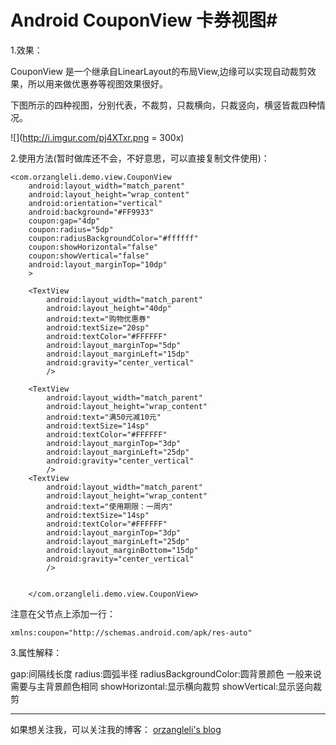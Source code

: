 # Android CouponView 卡券视图#

1.效果：

CouponView 是一个继承自LinearLayout的布局View,边缘可以实现自动裁剪效果，所以用来做优惠券等视图效果很好。

下图所示的四种视图，分别代表，不裁剪，只裁横向，只裁竖向，横竖皆裁四种情况。

![](http://i.imgur.com/pj4XTxr.png = 300x)

2.使用方法(暂时做库还不会，不好意思，可以直接复制文件使用)：

	<com.orzangleli.demo.view.CouponView
        android:layout_width="match_parent"
        android:layout_height="wrap_content"
        android:orientation="vertical"
        android:background="#FF9933"
        coupon:gap="4dp"
        coupon:radius="5dp"
        coupon:radiusBackgroundColor="#ffffff"
        coupon:showHorizontal="false"
        coupon:showVertical="false"
        android:layout_marginTop="10dp"
        >

        <TextView
            android:layout_width="match_parent"
            android:layout_height="40dp"
            android:text="购物优惠券"
            android:textSize="20sp"
            android:textColor="#FFFFFF"
            android:layout_marginTop="5dp"
            android:layout_marginLeft="15dp"
            android:gravity="center_vertical"
            />

        <TextView
            android:layout_width="match_parent"
            android:layout_height="wrap_content"
            android:text="满50元减10元"
            android:textSize="14sp"
            android:textColor="#FFFFFF"
            android:layout_marginTop="3dp"
            android:layout_marginLeft="25dp"
            android:gravity="center_vertical"
            />
        <TextView
            android:layout_width="match_parent"
            android:layout_height="wrap_content"
            android:text="使用期限：一周内"
            android:textSize="14sp"
            android:textColor="#FFFFFF"
            android:layout_marginTop="3dp"
            android:layout_marginLeft="25dp"
            android:layout_marginBottom="15dp"
            android:gravity="center_vertical"
            />


        </com.orzangleli.demo.view.CouponView>


注意在父节点上添加一行：

	xmlns:coupon="http://schemas.android.com/apk/res-auto"

3.属性解释：
	
gap:间隔线长度
radius:圆弧半径
radiusBackgroundColor:圆背景颜色   一般来说需要与主背景颜色相同
showHorizontal:显示横向裁剪
showVertical:显示竖向裁剪



----------


如果想关注我，可以关注我的博客： [orzangleli's blog](http://www.orzangleli.com)



